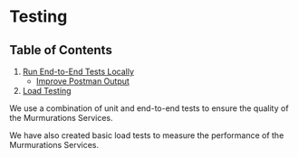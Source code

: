 # Testing

## Table of Contents

1. [Run End-to-End Tests Locally](run-e2e-tests-locally.md)
    - [Improve Postman Output](improve-postman-output.md)
2. [Load Testing](load-testing.md)

We use a combination of unit and end-to-end tests to ensure the quality of the Murmurations Services.

We have also created basic load tests to measure the performance of the Murmurations Services.
